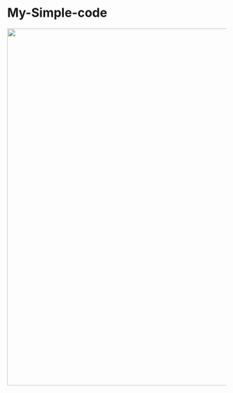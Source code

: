 # My-Simple-code
<p align="center">

<img src="https://h.top4top.io/p_2148ixqfe0.jpg" width="860" height="820"/>

</p>
